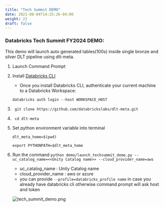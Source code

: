 ```yaml
---
title: "Tech Summit DEMO"
date: 2021-08-04T14:25:26-04:00
weight: 22
draft: false
---
```


### Databricks Tech Summit FY2024 DEMO:
This demo will launch auto generated tables(100s) inside single bronze and silver DLT pipeline using dlt-meta.

1. Launch Command Prompt

2. Install [Databricks CLI](https://docs.databricks.com/dev-tools/cli/index.html)
    - Once you install Databricks CLI, authenticate your current machine to a Databricks Workspace:
    
    ```commandline
    databricks auth login --host WORKSPACE_HOST
    ```

3. ```commandline
    git clone https://github.com/databrickslabs/dlt-meta.git 
    ```

4. ```commandline
    cd dlt-meta
    ```

5. Set python environment variable into terminal
    ```commandline
    dlt_meta_home=$(pwd)
    ```
    ```commandline
    export PYTHONPATH=$dlt_meta_home
    ```

6. Run the command ```python demo/launch_techsummit_demo.py --uc_catalog_name=<<Unity Catalog name>> --cloud_provider_name=aws ```
    - uc_catalog_name : Unity Catalog name
    - cloud_provider_name : aws or azure
    - you can provide `--profile=databricks_profile name` in case you already have databricks cli otherwise command prompt will ask host and token

    ![tech_summit_demo.png](/images/tech_summit_demo.png)
